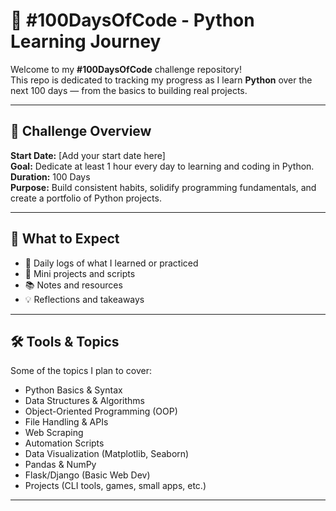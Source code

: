 # 💯 #100DaysOfCode - Python Learning Journey

Welcome to my **#100DaysOfCode** challenge repository!  
This repo is dedicated to tracking my progress as I learn **Python** over the next 100 days — from the basics to building real projects.

---

## 📅 Challenge Overview

**Start Date:** [Add your start date here]  
**Goal:** Dedicate at least 1 hour every day to learning and coding in Python.  
**Duration:** 100 Days  
**Purpose:** Build consistent habits, solidify programming fundamentals, and create a portfolio of Python projects.

---

## 📌 What to Expect

- 🧠 Daily logs of what I learned or practiced
- 🧪 Mini projects and scripts
- 📚 Notes and resources
- 💡 Reflections and takeaways

---

## 🛠️ Tools & Topics

Some of the topics I plan to cover:

- Python Basics & Syntax
- Data Structures & Algorithms
- Object-Oriented Programming (OOP)
- File Handling & APIs
- Web Scraping
- Automation Scripts
- Data Visualization (Matplotlib, Seaborn)
- Pandas & NumPy
- Flask/Django (Basic Web Dev)
- Projects (CLI tools, games, small apps, etc.)

---
